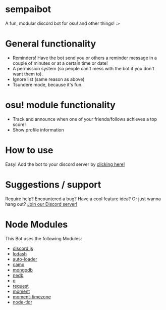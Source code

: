 # sempaibot
A fun, modular discord bot for osu! and other things! :>

# General functionality
- Reminders! Have the bot send you or others a reminder message in a couple of minutes or at a certain time or date!
- A permission system (so people can't mess with the bot if you don't want them to).
- Ignore list (same reason as above)
- Tsundere mode, because it's fun.

# osu! module functionality
- Track and announce when one of your friends/follows achieves a top score!
- Show profile information

# How to use
Easy! Add the bot to your discord server by [clicking  here!](https://discordapp.com/oauth2/authorize?client_id=182114190364901377&scope=bot&permissions=103992320)

# Suggestions / support
Require help? Encountered a bug? Have a cool feature idea? Or just wanna hang out? [Join our Discord server!](https://discord.gg/011LAjb1kyzCD0BY5)

# Node Modules
This Bot uses the following Modules:
- [discord.js](https://github.com/hydrabolt/discord.js/)
- [lodash](https://lodash.com/)
- [auto-loader](https://github.com/jwerle/node-auto-loader)
- [camo](https://github.com/scottwrobinson/camo)
- [mongodb](https://github.com/mongodb/node-mongodb-native)
- [nedb](https://github.com/louischatriot/nedb)
- [q](https://github.com/kriskowal/q)
- [request](https://github.com/request/request)
- [moment](http://momentjs.com/)
- [moment-timezone](http://momentjs.com/timezone/)
- [node-tldr](https://github.com/philpl/node-tldr)
